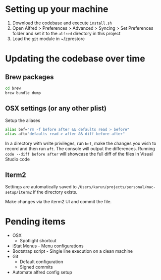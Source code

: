 # Setting up your machine

1. Download the codebase and execute `install.sh`
2. Open Alfred > Preferences > Advanced > Syncing > Set Preferences folder and set it to the `alfred` directory in this project
3. Load the `git` module in ~/zprestorc

# Updating the codebase over time

## Brew packages
```bash
cd brew
brew bundle dump
```

## OSX settings (or any other plist)
Setup the aliases
```bash
alias bef="rm -f before after && defaults read > before"
alias aft="defaults read > after && diff before after"
```

In a directory with write privileges, run `bef`, make the changes you wish to record and then run `aft`. The console will output the differences.
Running `code --diff before after` will showcase the full diff of the files in Visual Studio code

## Iterm2
Settings are automatically saved to `/Users/karun/projects/personal/mac-setup/iterm2` if the directory exists.

Make changes via the iterm2 UI and commit the file.

# Pending items

* OSX
    * Spotlight shortcut
* iStat Menus - Menu configurations
* Bootstrap script - Single line execution on a clean machine
* Git
    * Default configuration
    * Signed commits
* Automate alfred config setup
